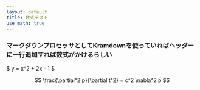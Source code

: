 ```yaml
---
layout: default
title: 数式テスト
use_math: true
---
```


### マークダウンプロセッサとしてKramdownを使っていればヘッダーに一行追加すれば数式がかけるらしい

$ y = x^2 + 2x - 1 $

$$
\frac{\partial^2 p}{\partial t^2} = c^2 \nabla^2 p
$$